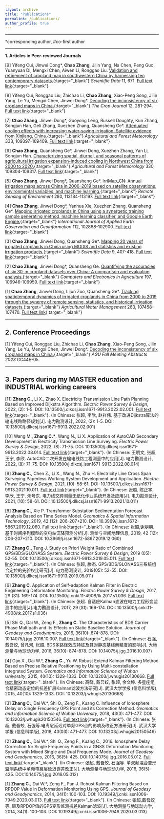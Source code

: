 ```yaml
---
layout: archive
title: "Publications"
permalink: /publications/
author_profile: true
---
```


--------------------------------------------------

*corresponding author, #co-first author  

-----
**1. Articles in Peer-reviewed Journals**

[9]	Yifeng Cui, Jinwei Dong\*, **Chao Zhang**, Jilin Yang, Na Chen, Peng Guo, Yuanyuan Di, Mengxi Chen, Aiwen Li, Ronggao Liu. [Validation and refinement of cropland map in southwestern China by harnessing ten contemporary datasets.](https://doi.org/10.1038/s41597-024-03508-5){:target="_blank"} *Scientific Data* 11, 671. [Full text link](https://drive.google.com/file/d/1xbyXRU89rwU5e47jyz6L92DXodRQooI9/view?usp=sharing){:target="_blank"}

[8]	Yifeng Cui, Ronggao Liu, Zhichao Li, **Chao Zhang**, Xiao-Peng Song, Jilin Yang, Le Yu, Mengxi Chen, Jinwei Dong\*. [Decoding the inconsistency of six cropland maps in China.](https://doi.org/10.1016/j.cj.2023.11.011){:target="_blank"} *The Crop Journal* 12, 281-294. [Full text link](https://drive.google.com/file/d/1yf7dppdTa6z9BgAub9ExQPxehCjg-MS9/view?usp=sharing){:target="_blank"}

[7]	**Chao Zhang**, Jinwei Dong\*, Guoyong Leng, Russell Doughty, Kun Zhang, Songjun Han, Geli Zhang, Xuezhen Zhang, Quansheng Ge\*. [Attenuated cooling effects with increasing water-saving irrigation: Satellite evidence from Xinjiang, China.](https://doi.org/10.1016/j.agrformet.2023.109397){:target="_blank"} *Agricultural and Forest Meteorology* 333, 109397-109409. [Full text link](https://drive.google.com/file/d/19VtUwVqugybOplLDFyyoOxfLVHeZk9He/view?usp=sharing){:target="_blank"}

[6]	**Chao Zhang**, Quansheng Ge\*, Jinwei Dong, Xuezhen Zhang, Yan Li, Songjun Han. [Characterizing spatial, diurnal, and seasonal patterns of agricultural irrigation expansion-induced cooling in Northwest China from 2000 to 2020.](https://doi.org/10.1016/j.agrformet.2022.109304){:target="_blank"} *Agricultural and Forest Meteorology* 330, 109304-109317. [Full text link](https://drive.google.com/file/d/1Ope4CtJTim_FG8eqLDU-k-oW9z0HM9e6/view?usp=sharing){:target="_blank"}

[5]	**Chao Zhang**, Jinwei Dong\*, Quansheng Ge\*. [IrriMap_CN: Annual irrigation maps across China in 2000–2019 based on satellite observations, environmental variables, and machine learning.](https://doi.org/10.1016/j.rse.2022.113184){:target="_blank"} *Remote Sensing of Environment* 280, 113184-113197. [Full text link](https://drive.google.com/file/d/1zdF7AY7e4va0cOEvv67R547daq-ht28t/view?usp=sharing){:target="_blank"}

[4]	**Chao Zhang**, Jinwei Dong\*, Yanhua Xie, Xuezhen Zhang, Quansheng Ge\*. [Mapping irrigated croplands in China using a synergetic training sample generating method, machine learning classifier, and Google Earth Engine.](https://doi.org/10.1016/j.jag.2022.102888){:target="_blank"} *International Journal of Applied Earth Observation and Geoinformation* 112, 102888-102900. [Full text link](https://drive.google.com/file/d/1n7oDLvpawcBd2PfEeZVqfrmYvX0xFAJl/view?usp=sharing){:target="_blank"}

[3]	**Chao Zhang**, Jinwei Dong, Quansheng Ge\*. [Mapping 20 years of irrigated croplands in China using MODIS and statistics and existing irrigation products.](https://doi.org/10.1038/s41597-022-01522-z){:target="_blank"} *Scientific Data* 9, 407-418. [Full text link](https://drive.google.com/file/d/1x3W9wo76UtWtL0n6nWClDD3cuB8maXTb/view?usp=sharing){:target="_blank"}

[2]	**Chao Zhang**, Jinwei Dong\*, Quansheng Ge. [Quantifying the accuracies of six 30-m cropland datasets over China: A comparison and evaluation analysis.](https://doi.org/10.1016/j.compag.2022.106946){:target="_blank"} *Computers and Electronics in Agriculture* 197, 106946-106959. [Full text link](https://drive.google.com/file/d/1GVmII9wAMRkcylRLys2hS5vrwvKFW_Gm/view?usp=sharing){:target="_blank"}

[1]	**Chao Zhang**, Jinwei Dong, Lijun Zuo, Quansheng Ge\*. [Tracking spatiotemporal dynamics of irrigated croplands in China from 2000 to 2019 through the synergy of remote sensing, statistics, and historical irrigation datasets.](https://doi.org/10.1016/j.agwat.2022.107458){:target="_blank"} *Agricultural Water Management* 263, 107458-107470. [Full text link](https://drive.google.com/file/d/1TIOMLW1CHXYC7GDKbNFMlfDjx--myWdP/view?usp=sharing){:target="_blank"}


--------------------------------------------------
**2. Conference Proceedings**
-----

[1]	Yifeng Cui, Ronggao Liu, Zhichao Li, **Chao Zhang**, Xiao-Peng Song, Jilin Yang, Le Yu, Mengxi Chen, Jinwei Dong\*. [Decoding the inconsistency of six cropland maps in China.](https://doi.org/10.1016/j.cj.2023.11.011){:target="_blank"} *AGU Fall Meeting Abstracts 2023* GC44E-05.


--------------------------------------------------
**3. Papers during my MASTER education and INDUSTRIAL working careers**
--------------------------------------------------

[11] **Zhang C.**, Li X., Zhao X. Electricity Transmission Line Path Planning Based on Improved Dijkstra Algorithm. *Electric Power Survey & Design*, 2022, (2): 1-5. DOI: 10.13500/j.dlkcsj.issn1671-9913.2022.02.001. [Full text link](https://drive.google.com/file/d/1a52iio-s8dqF3gKHM6WLcK4OS66Ev2Tp/view?usp=sharing){:target="_blank"}. (In Chinese: 张超, 李欣, 赵祥伟. 基于改进Dijkstra算法的输电线路路径规划[J]. 电力勘测设计, 2022, (2): 1-5. DOI: 10.13500/j.dlkcsj.issn1671-9913.2022.02.001)

[10] Wang M., **Zhang C.\***, Wang N., Li X. Application of AutoCAD Secondary Development in Electricity Transmission Line Surveying. *Electric Power Survey & Design*, 2022, (8): 71-75. DOI: 10.13500/j.dlkcsj.issn1671-9913.2022.08.014. [Full text link](https://drive.google.com/file/d/1FlGnRqWdADikL7mi2oSNDmCOZXP9-byJ/view?usp=sharing){:target="_blank"}. (In Chinese: 王明文, 张超, 王宁, 李欣. AutoCAD二次开发在输电线路工程测量中的应用[J]. 电力勘测设计, 2022, (8): 71-75. DOI: 10.13500/j.dlkcsj.issn1671-9913.2022.08.014)

[9]	**Zhang C.**, Chen Z., Li X., Wang N., Zhu H. Electricity Line Cross Span Surveying Paperless Working System Development and Application. *Electric Power Survey & Design*, 2021, (10): 58-61. DOI: 10.13500/j.dlkcsj.issn1671-9913.2021.10.011. [Full text link](https://drive.google.com/file/d/13qAALg9z2-_f3ebvOsQbSABTEAnDhy4F/view?usp=sharing){:target="_blank"}. (In Chinese: 张超, 陈正宇, 李欣, 王宁, 朱号东. 电力线交跨测量无纸化作业系统开发及应用[J]. 电力勘测设计, 2021, (10): 58-61. DOI: 10.13500/j.dlkcsj.issn1671-9913.2021.10.011)

[8]	**Zhang C.**, Xie P. Transformer Substation Sedimentation Forecast Analysis Based on Time Series Model. *Geomatics & Spatial Information Technology*, 2019, 42 (12): 206-207+210. DOI: 10.3969/j.issn.1672-5867.2019.12.060. [Full text link](https://drive.google.com/file/d/1l9T1H5A4IYwTDghW9TU6zOYfXAZgyj6n/view?usp=sharing){:target="_blank"}. (In Chinese: 张超,谢朋朋. 基于时间序列模型的变电站沉降预测分析[J]. 测绘与空间地理信息, 2019, 42 (12): 206-207+210. DOI: 10.3969/j.issn.1672-5867.2019.12.060)

[7]	**Zhang C.**, Teng J. Study on Priori Weight Ratio of Combined GPS/BDS/GLONASS System. *Electric Power Survey & Design*, 2019 (05): 52-55. DOI: 10.13500/j.dlkcsj.issn1671-9913.2019.05.011. [Full text link](https://drive.google.com/file/d/1X7q1kGAtzzHArL6eqEngseFb5EOnf6Rf/view?usp=sharing){:target="_blank"}. (In Chinese: 张超, 滕杰. GPS/BDS/GLONASS三系统组合定位的先验权比研究[J]. 电力勘测设计, 2019(05): 52-55. DOI: 10.13500/j.dlkcsj.issn1671-9913.2019.05.011)

[6]	**Zhang C**. Application of Self-adaption Kalman Filter in Electric Engineering Deformation Monitoring. *Electric Power Survey & Design*, 2017, 29 (S1): 169-174. DOI: 10.13500/j.cnki.11-4908/tk.2017.s1.036. [Full text link](https://drive.google.com/file/d/1IsvbVyKf7dUhxIEb66-YUhWflDfs0HsP/view?usp=sharing){:target="_blank"}. (In Chinese: 张超. 自适应Kalman滤波在电力工程形变监测中的应用[J].电力勘测设计, 2017, 29 (S1): 169-174. DOI: 10.13500/j.cnki.11-4908/tk.2017.s1.036)

[5] Shi Q., Dai W., Zeng F., **Zhang C**. The Characteristics of BDS Carrier Phase Multipath and Its Effects on Static Baseline Solution. *Journal of Geodesy and Geodynamics*, 2016, 36(10): 874-878. DOI: 10.14075/j.jgg.2016.10.007. [Full text link](https://drive.google.com/file/d/19a8hbrDwfS0CmnTFlFFV-FC1vy_Kp6Ae/view?usp=sharing){:target="_blank"}. (In Chinese: 石强, 戴吾蛟, 曾凡河, 张超. BDS多路径效应特征及其对静态基线解精度的影响[J]. 大地测量与地球动力学, 2016, 36(10): 874-878. DOI: 10.14075/j.jgg.2016.10.007)

[4] Gao X., Dai W.*, **Zhang C.**, Yu W. Robust Extend Kalman Filtering Method Based on Precise Relative Positioning by Using Multi-constellation Integrated System. *Geomatics and Information Science of Wuhan University*, 2015, 40(10): 1329-1333. DOI: 10.13203/j.whugis20130668. [Full text link](https://drive.google.com/file/d/1gWnKlgjKhDkyQFfaJg4ss-qvFHoRvkAW/view?usp=sharing){:target="_blank"}. (In Chinese: 高晓, 戴吾蛟, 张超, 余文坤. 多星座组合精密动态定位的抗差扩展Kalman滤波方法研究[J]. 武汉大学学报 (信息科学版), 2015, 40(10): 1329-1333. DOI: 10.13203/j.whugis20130668)

[3]	**Zhang C.**, Dai W.*, Shi Q., Zeng F., Kuang C. Influence of Ionosphere Delay on Single Frequency GPS Point and its Correction Method. *Geomatics and Information Science of Wuhan University*, 2018, 43(3): 471-477. DOI: 10.13203/j.whugis20150546. [Full text link](https://drive.google.com/file/d/12xEv5UNTguRNe3dIhOwTRZC4M1EXvTZK/view?usp=sharing){:target="_blank"}. (In Chinese: 张超, 戴吾蛟, 石强等.电离层延迟对单频GPS点的影响及改正方法研究[J]. 武汉大学学报 (信息科学版), 2018, 43(03): 471-477. DOI: 10.13203/j.whugis20150546)

[2]	**Zhang C.**, Dai W.*, Shi Q., Zeng F., Kuang C., 2016. Ionosphere Delay Correction for Single Frequency Points in a GNSS Deformation Monitoring System with Mixed Single and Dual Frequency Mode. *Journal of Geodesy and Geodynamics*, 2016, 36(5): 425. DOI:10.14075/j.jgg.2016.05.012. [Full text link](https://drive.google.com/file/d/1vPdj9PONB7aJIu_j6QevsPG3OWNa9cDj/view?usp=sharing){:target="_blank"}. (In Chinese: 张超, 戴吾蛟, 石强等. 单双频混合变形监测系统中单频电离层延迟误差改正[J]. 大地测量与地球动力学, 2016, 36(5): 425. DOI:10.14075/j.jgg.2016.05.012)

[1] **Zhang C.**, Dai W.*, Zeng F., Pan J. Robust Kalman Filtering Based on RPDOP Value in Deformation Monitoring Using GPS. *Journal of Geodesy and Geodynamics*, 2014, 34(1): 100-103. DOI: 10.19349/j.cnki.issn1006-7949.2020.03.013. [Full text link](https://drive.google.com/file/d/1BcjigJIANyG2gtv-ZzYTR3CR3KAO8n_p/view?usp=sharing){:target="_blank"}. (In Chinese: 张超,戴吾蛟等. 顾及RPDOP值的GPS变形监测抗差Kalman滤波[J]. 大地测量与地球动力学, 2014, 34(1): 100-103. DOI: 10.19349/j.cnki.issn1006-7949.2020.03.013)
